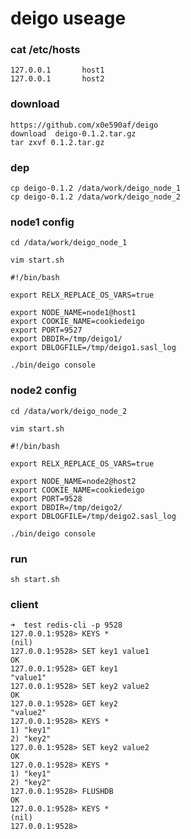 # deigo useage

### cat /etc/hosts

    127.0.0.1       host1
    127.0.0.1       host2
 
### download
        
    https://github.com/x0e590af/deigo
    download  deigo-0.1.2.tar.gz
    tar zxvf 0.1.2.tar.gz
### dep

    cp deigo-0.1.2 /data/work/deigo_node_1
    cp deigo-0.1.2 /data/work/deigo_node_2

    
### node1  config       

    cd /data/work/deigo_node_1
    
    vim start.sh
    
    #!/bin/bash
    
    export RELX_REPLACE_OS_VARS=true
    
    export NODE_NAME=node1@host1
    export COOKIE_NAME=cookiedeigo
    export PORT=9527
    export DBDIR=/tmp/deigo1/
    export DBLOGFILE=/tmp/deigo1.sasl_log
    
    ./bin/deigo console
    
### node2  config       

    cd /data/work/deigo_node_2
    
    vim start.sh
    
    #!/bin/bash
    
    export RELX_REPLACE_OS_VARS=true
    
    export NODE_NAME=node2@host2
    export COOKIE_NAME=cookiedeigo
    export PORT=9528
    export DBDIR=/tmp/deigo2/
    export DBLOGFILE=/tmp/deigo2.sasl_log
    
    ./bin/deigo console
        
### run 
         
    sh start.sh
    
    
### client

	➜  test redis-cli -p 9528
	127.0.0.1:9528> KEYS *
	(nil)
	127.0.0.1:9528> SET key1 value1
	OK
	127.0.0.1:9528> GET key1
	"value1"
	127.0.0.1:9528> SET key2 value2
	OK
	127.0.0.1:9528> GET key2
	"value2"
	127.0.0.1:9528> KEYS *
	1) "key1"
	2) "key2"
	127.0.0.1:9528> SET key2 value2
	OK
	127.0.0.1:9528> KEYS *
	1) "key1"
	2) "key2"
	127.0.0.1:9528> FLUSHDB
	OK
	127.0.0.1:9528> KEYS *
	(nil)
	127.0.0.1:9528>
